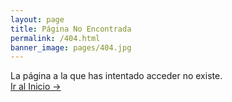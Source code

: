 ```yaml
---
layout: page
title: Página No Encontrada
permalink: /404.html
banner_image: pages/404.jpg
---
```


La página a la que has intentado acceder no existe. <br />
<a class="error-link" href="{{ site.baseurl }}/">Ir al Inicio &rarr;</a>

